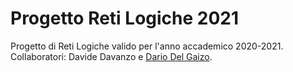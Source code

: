 # Progetto Reti Logiche 2021
 Progetto di Reti Logiche valido per l'anno accademico 2020-2021.
 Collaboratori:  Davide Davanzo e [Dario Del Gaizo](https://github.com/Dario58).
